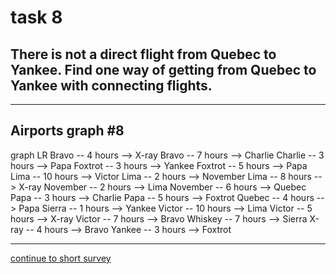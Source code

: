 # task 8

## There is not a direct flight from Quebec to Yankee. Find one way of getting from Quebec to Yankee with connecting flights.

---

## Airports graph #8
<div></div>
<div class="mermaid-access">
graph LR
  Bravo -- 4 hours --> X-ray
  Bravo -- 7 hours --> Charlie
  Charlie -- 3 hours --> Papa
  Foxtrot -- 3 hours --> Yankee
  Foxtrot -- 5 hours --> Papa
  Lima -- 10 hours --> Victor
  Lima -- 2 hours --> November
  Lima -- 8 hours --> X-ray
  November -- 2 hours --> Lima
  November -- 6 hours --> Quebec
  Papa -- 3 hours --> Charlie
  Papa -- 5 hours --> Foxtrot
  Quebec -- 4 hours --> Papa
  Sierra -- 1 hours --> Yankee
  Victor -- 10 hours --> Lima
  Victor -- 5 hours --> X-ray
  Victor -- 7 hours --> Bravo
  Whiskey -- 7 hours --> Sierra
  X-ray -- 4 hours --> Bravo
  Yankee -- 3 hours --> Foxtrot
</div>

---

[continue to short survey](./tlx-prompt.html)

<!-- Required scripts for MermaidAccess -->
<script src="https://combinatronics.com/mermaid-js/mermaid/release/8.8.4/dist/mermaid.min.js"></script>
<script src="mermaid-access-elm.js"></script>
<script src="mermaid-access.js"></script>
<script>
mermaidAccess.go(mermaidAccess.textMode, mermaidAccess.displayAccessibleOnly)
</script>
